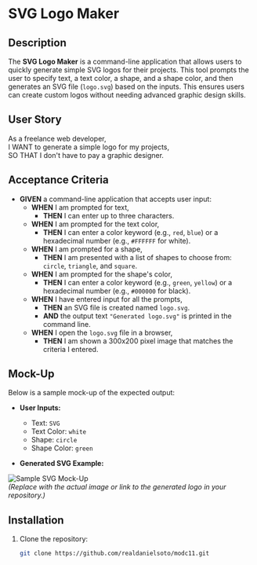 # SVG Logo Maker

## Description

The **SVG Logo Maker** is a command-line application that allows users to quickly generate simple SVG logos for their projects. This tool prompts the user to specify text, a text color, a shape, and a shape color, and then generates an SVG file (`logo.svg`) based on the inputs. This ensures users can create custom logos without needing advanced graphic design skills.

## User Story

As a freelance web developer,  
I WANT to generate a simple logo for my projects,  
SO THAT I don't have to pay a graphic designer.

## Acceptance Criteria

- **GIVEN** a command-line application that accepts user input:  
  - **WHEN** I am prompted for text,  
    - **THEN** I can enter up to three characters.  
  - **WHEN** I am prompted for the text color,  
    - **THEN** I can enter a color keyword (e.g., `red`, `blue`) or a hexadecimal number (e.g., `#FFFFFF` for white).  
  - **WHEN** I am prompted for a shape,  
    - **THEN** I am presented with a list of shapes to choose from: `circle`, `triangle`, and `square`.  
  - **WHEN** I am prompted for the shape's color,  
    - **THEN** I can enter a color keyword (e.g., `green`, `yellow`) or a hexadecimal number (e.g., `#000000` for black).  
  - **WHEN** I have entered input for all the prompts,  
    - **THEN** an SVG file is created named `logo.svg`.  
    - **AND** the output text `"Generated logo.svg"` is printed in the command line.  
  - **WHEN** I open the `logo.svg` file in a browser,  
    - **THEN** I am shown a 300x200 pixel image that matches the criteria I entered.

## Mock-Up

Below is a sample mock-up of the expected output:

- **User Inputs:**  
  - Text: `SVG`  
  - Text Color: `white`  
  - Shape: `circle`  
  - Shape Color: `green`  

- **Generated SVG Example:**

![Sample SVG Mock-Up](./path-to-image.png)  
*(Replace with the actual image or link to the generated logo in your repository.)*

## Installation

1. Clone the repository:  
   ```bash
   git clone https://github.com/realdanielsoto/modc11.git
